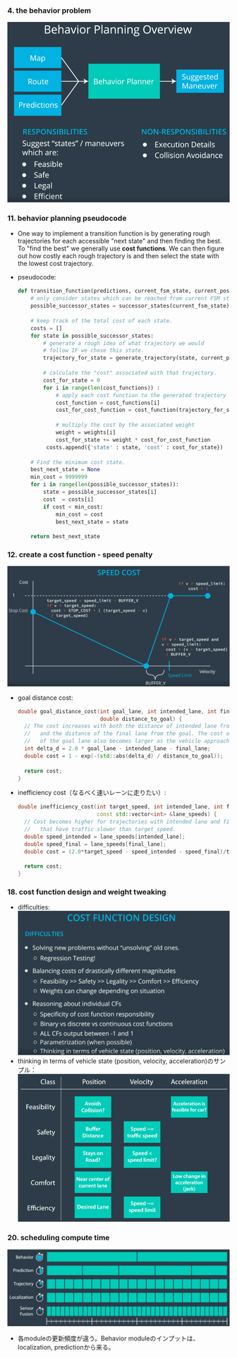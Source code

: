 ### 4. the behavior problem

![](img/2021-06-26-15-27-06-behavior-planning.png)

### 11. behavior planning pseudocode

- One way to implement a transition function is by generating rough  trajectories for each accessible "next state" and then finding the best. To "find the best" we generally use **cost functions**. We can then figure out how costly each rough trajectory is and then select the state with the lowest cost trajectory. 

- pseudocode:

  ```python
  def transition_function(predictions, current_fsm_state, current_pose, cost_functions, weights):
      # only consider states which can be reached from current FSM state.
      possible_successor_states = successor_states(current_fsm_state)
  
      # keep track of the total cost of each state.
      costs = []
      for state in possible_successor_states:
          # generate a rough idea of what trajectory we would
          # follow IF we chose this state.
          trajectory_for_state = generate_trajectory(state, current_pose, predictions)
  
          # calculate the "cost" associated with that trajectory.
          cost_for_state = 0
          for i in range(len(cost_functions)) :
              # apply each cost function to the generated trajectory
              cost_function = cost_functions[i]
              cost_for_cost_function = cost_function(trajectory_for_state, predictions)
  
              # multiply the cost by the associated weight
              weight = weights[i]
              cost_for_state += weight * cost_for_cost_function
           costs.append({'state' : state, 'cost' : cost_for_state})
  
      # Find the minimum cost state.
      best_next_state = None
      min_cost = 9999999
      for i in range(len(possible_successor_states)):
          state = possible_successor_states[i]
          cost  = costs[i]
          if cost < min_cost:
              min_cost = cost
              best_next_state = state 
  
      return best_next_state
  ```

### 12. create a cost function - speed penalty

![](img/2021-06-26-16-20-46-speed-cost.png)

- goal distance cost:

  ```c++
  double goal_distance_cost(int goal_lane, int intended_lane, int final_lane, 
                            double distance_to_goal) {
    // The cost increases with both the distance of intended lane from the goal
    //   and the distance of the final lane from the goal. The cost of being out 
    //   of the goal lane also becomes larger as the vehicle approaches the goal.
    int delta_d = 2.0 * goal_lane - intended_lane - final_lane;
    double cost = 1 - exp(-(std::abs(delta_d) / distance_to_goal));
  
    return cost;
  }
  ```

- inefficiency cost（なるべく速いレーンに走りたい）:

  ```c++
  double inefficiency_cost(int target_speed, int intended_lane, int final_lane, 
                           const std::vector<int> &lane_speeds) {
    // Cost becomes higher for trajectories with intended lane and final lane 
    //   that have traffic slower than target_speed.
    double speed_intended = lane_speeds[intended_lane];
    double speed_final = lane_speeds[final_lane];
    double cost = (2.0*target_speed - speed_intended - speed_final)/target_speed;
  
    return cost;
  }
  ```

### 18. cost function design and weight tweaking

- difficulties: ![](img/2021-06-26-18-00-26-cost-function-design.png)
- thinking in terms of vehicle state (position, velocity, acceleration)のサンプル：![](img/2021-06-26-18-04-59-thinking-in-terms-of-vehicle-state.png)

### 20. scheduling compute time

![](img/2021-06-26-18-12-39-scheduling-of-modules.png)

- 各moduleの更新頻度が違う。Behavior moduleのインプットは、localization, predictionから来る。